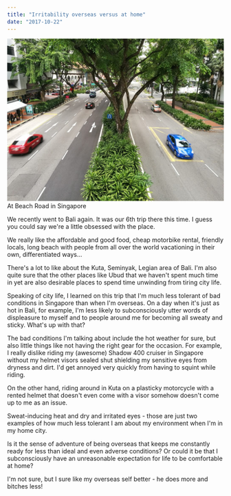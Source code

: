 ```yaml
---
title: "Irritability overseas versus at home"
date: "2017-10-22"
---
```


![singapore roads viewed from overhead bridge](images/IMG_20171021_173405-1024x768.jpg) At Beach Road in Singapore

We recently went to Bali again. It was our 6th trip there this time. I guess you could say we're a little obsessed with the place.

We really like the affordable and good food, cheap motorbike rental, friendly locals, long beach with people from all over the world vacationing in their own, differentiated ways...

There's a lot to like about the Kuta, Seminyak, Legian area of Bali. I'm also quite sure that the other places like Ubud that we haven't spent much time in yet are also desirable places to spend time unwinding from tiring city life.

Speaking of city life, I learned on this trip that I'm much less tolerant of bad conditions in Singapore than when I'm overseas. On a day when it's just as hot in Bali, for example, I'm less likely to subconsciously utter words of displeasure to myself and to people around me for becoming all sweaty and sticky. What's up with that?

The bad conditions I'm talking about include the hot weather for sure, but also little things like not having the right gear for the occasion. For example, I really dislike riding my (awesome) Shadow 400 cruiser in Singapore without my helmet visors sealed shut shielding my sensitive eyes from dryness and dirt. I'd get annoyed very quickly from having to squint while riding.

On the other hand, riding around in Kuta on a plasticky motorcycle with a rented helmet that doesn't even come with a visor somehow doesn't come up to me as an issue.

Sweat-inducing heat and dry and irritated eyes - those are just two examples of how much less tolerant I am about my environment when I'm in my home city.

Is it the sense of adventure of being overseas that keeps me constantly ready for less than ideal and even adverse conditions? Or could it be that I subconsciously have an unreasonable expectation for life to be comfortable at home?

I'm not sure, but I sure like my overseas self better - he does more and bitches less!
